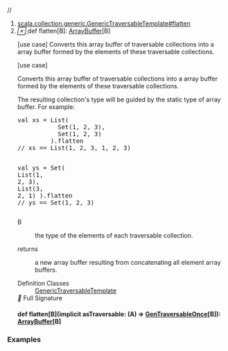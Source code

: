 //
<ol>
<li><a href="https://www.scala-lang.org/api/2.12.3/scala/collection/mutable/ArrayBuffer.html#flatten[B]:scala.collection.mutable.ArrayBuffer[B]">scala.collection.generic.GenericTraversableTemplate#flatten</a></li>
<li name="scala.collection.generic.GenericTraversableTemplate#flatten" visbl="pub" class="indented0 " data-isabs="false" fullcomment="yes" group="Ungrouped"> <a id="flatten[B]:scala.collection.mutable.ArrayBuffer[B]"></a><a id="flatten[B]:ArrayBuffer[B]"></a> <span class="permalink"> <a href="../../../scala/collection/mutable/ArrayBuffer.html#flatten[B]:scala.collection.mutable.ArrayBuffer[B]" title="Permalink"> <i class="material-icons"></i> </a> </span> <span class="modifier_kind"> <span class="modifier"></span> <span class="kind">def</span> </span> <span class="symbol"> <span class="name">flatten</span><span class="tparams">[<span name="B">B</span>]</span><span class="result">: <a href="" class="extype" name="scala.collection.mutable.ArrayBuffer">ArrayBuffer</a>[<span class="extype" name="scala.collection.generic.GenericTraversableTemplate.flatten.B">B</span>]</span> </span> <p class="shortcomment cmt">[use case] Converts this array buffer of traversable collections into a array buffer formed by the elements of these traversable collections.</p>
 <div class="fullcomment">
  [use case] 
  <div class="comment cmt">
   <p> Converts this array buffer of traversable collections into a array buffer formed by the elements of these traversable collections.</p>
   <p> The resulting collection's type will be guided by the static type of array buffer. For example:</p>
   <pre><span class="kw">val</span> xs = <span class="std">List</span>(
           <span class="std">Set</span>(<span class="num">1</span>, <span class="num">2</span>, <span class="num">3</span>),
           <span class="std">Set</span>(<span class="num">1</span>, <span class="num">2</span>, <span class="num">3</span>)
         ).flatten
<span class="cmt">// xs == List(1, 2, 3, 1, 2, 3)</span>

<span class="kw">val</span> ys = <span class="std">Set</span>(
           <span class="std">List</span>(<span class="num">1</span>, <span class="num">2</span>, <span class="num">3</span>),
           <span class="std">List</span>(<span class="num">3</span>, <span class="num">2</span>, <span class="num">1</span>)
         ).flatten
<span class="cmt">// ys == Set(1, 2, 3)</span></pre>
  </div>
  <dl class="paramcmts block">
   <dt class="tparam">
    B
   </dt>
   <dd class="cmt">
    <p>the type of the elements of each traversable collection.</p>
   </dd>
   <dt>
    returns
   </dt>
   <dd class="cmt">
    <p>a new array buffer resulting from concatenating all element array buffers.</p>
   </dd>
  </dl>
  <dl class="attributes block"> 
   <dt>
    Definition Classes
   </dt>
   <dd>
    <a href="../generic/GenericTraversableTemplate.html" class="extype" name="scala.collection.generic.GenericTraversableTemplate">GenericTraversableTemplate</a>
   </dd>
   <div class="full-signature-block toggleContainer"> 
    <span class="toggle"> <i class="material-icons"></i> Full Signature </span> 
    <div class="hiddenContent full-signature-usecase">
     <h4 id="signature" class="signature"> <span class="modifier_kind"> <span class="modifier"></span> <span class="kind">def</span> </span> <span class="symbol"> <span class="name">flatten</span><span class="tparams">[<span name="B">B</span>]</span><span class="params">(<span class="implicit">implicit </span><span name="asTraversable">asTraversable: (<span class="extype" name="scala.collection.mutable.ArrayBuffer.A">A</span>) ⇒ <a href="../GenTraversableOnce.html" class="extype" name="scala.collection.GenTraversableOnce">GenTraversableOnce</a>[<span class="extype" name="scala.collection.generic.GenericTraversableTemplate.flatten.B">B</span>]</span>)</span><span class="result">: <a href="" class="extype" name="scala.collection.mutable.ArrayBuffer">ArrayBuffer</a>[<span class="extype" name="scala.collection.generic.GenericTraversableTemplate.flatten.B">B</span>]</span> </span> </h4>
    </div> 
   </div>
  </dl>
 </div> </li>
        </ol>


### Examples



